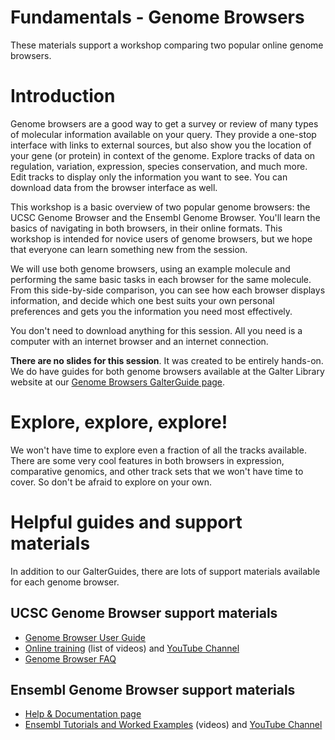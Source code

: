 # Fundamentals - Genome Browsers
These materials support a workshop comparing two popular online genome browsers.

# Introduction
Genome browsers are a good way to get a survey or review of many types of molecular information available on your query. They provide a one-stop interface with links to external sources, but also show you the location of your gene (or protein) in context of the genome. Explore tracks of data on regulation, variation, expression, species conservation, and much more. Edit tracks to display only the information you want to see. You can download data from the browser interface as well. 

This workshop is a basic overview of two popular genome browsers: the UCSC Genome Browser and the Ensembl Genome Browser. You'll learn the basics of navigating in both browsers, in their online formats. This workshop is intended for novice users of genome browsers, but we hope that everyone can learn something new from the session.

We will use both genome browsers, using an example molecule and performing the same basic tasks in each browser for the same molecule. From this side-by-side comparison, you can see how each browser displays information, and decide which one best suits your own personal preferences and gets you the information you need most effectively. 

You don't need to download anything for this session. All you need is a computer with an internet browser and an internet connection. 

**There are no slides for this session**. It was created to be entirely hands-on. We do have guides for both genome browsers available at the Galter Library website at our [Genome Browsers GalterGuide page](https://galter.northwestern.edu/galterguides?url=https%3A%2F%2Flibguides.galter.northwestern.edu%2Fgenome-browsers).  

# Explore, explore, explore!
We won't have time to explore even a fraction of all the tracks available. There are some very cool features in both browsers in expression, comparative genomics, and other track sets that we won't have time to cover. So don't be afraid to explore on your own.  

# Helpful guides and support materials
In addition to our GalterGuides, there are lots of support materials available for each genome browser.
## UCSC Genome Browser support materials
* [Genome Browser User Guide](https://genome.ucsc.edu/goldenPath/help/hgTracksHelp.html)
* [Online training](https://genome.ucsc.edu/training/index.html) (list of videos) and [YouTube Channel](https://www.youtube.com/channel/UCQnUJepyNOw0p8s2otX4RYQ/videos)
* [Genome Browser FAQ](https://genome.ucsc.edu/FAQ/)
## Ensembl Genome Browser support materials
  * [Help & Documentation page](https://useast.ensembl.org/info/index.html)
  * [Ensembl Tutorials and Worked Examples](https://useast.ensembl.org/info/website/tutorials/index.html) (videos) and [YouTube Channel](https://www.youtube.com/user/EnsemblHelpdesk)
